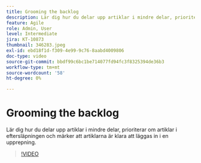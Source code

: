 ```yaml
---
title: Grooming the backlog
description: Lär dig hur du delar upp artiklar i mindre delar, prioriterar om artiklar i eftersläpningen och märker att artiklarna är klara att läggas in i en upprepning.
feature: Agile
role: Admin, User
level: Intermediate
jira: KT-10873
thumbnail: 346283.jpeg
exl-id: ebd18f1d-f309-4e99-9c76-8aabd4009806
doc-type: video
source-git-commit: bbdf99c6bc1be714077fd94fc3f8325394de36b3
workflow-type: tm+mt
source-wordcount: '58'
ht-degree: 0%

---
```


# Grooming the backlog

Lär dig hur du delar upp artiklar i mindre delar, prioriterar om artiklar i eftersläpningen och märker att artiklarna är klara att läggas in i en upprepning.

>[!VIDEO](https://video.tv.adobe.com/v/3428936/?quality=12&learn=on&enablevpops=1&captions=swe)
